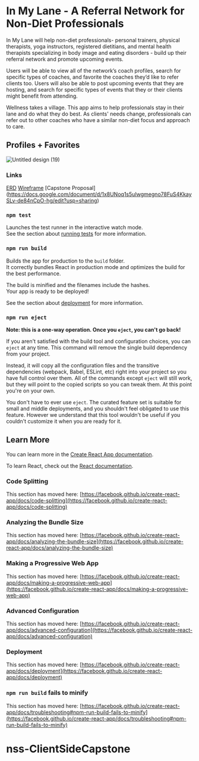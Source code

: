 # In My Lane - A Referral Network for Non-Diet Professionals

In My Lane will help non-diet professionals- personal trainers, physical therapists, yoga instructors, registered dietitians, and mental health therapists specializing in body image and eating disorders - build up their referral network and promote upcoming events. 

Users will be able to view all of the network’s coach profiles, search for specific types of coaches, and favorite the coaches they’d like to refer clients too. Users will also be able to post upcoming events that they are hosting, and search for specific types of events that they or their clients might benefit from attending.

Wellness takes a village. This app aims to help professionals stay in their lane and do what they do best. As clients' needs change, professionals can refer out to other coaches who have a similar non-diet focus and approach to care.

## Profiles + Favorites

![Untitled design (19)](https://user-images.githubusercontent.com/97056303/161585767-6cbdd2ae-5190-423a-b3b2-a2add1abe088.png)


### Links
[ERD](https://drawsql.app/nss-14/diagrams/front-end-capstone)
[Wireframe](https://1drv.ms/u/s!AnZMLJ9MPJhyabGKRx0Mjl8dJZ0)
[Capstone Proposal] (https://docs.google.com/document/d/1x8UNoq1s5uIwgmegno78FuS4KkaySLv-de84nCpO-hg/edit?usp=sharing)

### `npm test`

Launches the test runner in the interactive watch mode.\
See the section about [running tests](https://facebook.github.io/create-react-app/docs/running-tests) for more information.

### `npm run build`

Builds the app for production to the `build` folder.\
It correctly bundles React in production mode and optimizes the build for the best performance.

The build is minified and the filenames include the hashes.\
Your app is ready to be deployed!

See the section about [deployment](https://facebook.github.io/create-react-app/docs/deployment) for more information.

### `npm run eject`

**Note: this is a one-way operation. Once you `eject`, you can't go back!**

If you aren't satisfied with the build tool and configuration choices, you can `eject` at any time. This command will remove the single build dependency from your project.

Instead, it will copy all the configuration files and the transitive dependencies (webpack, Babel, ESLint, etc) right into your project so you have full control over them. All of the commands except `eject` will still work, but they will point to the copied scripts so you can tweak them. At this point you're on your own.

You don't have to ever use `eject`. The curated feature set is suitable for small and middle deployments, and you shouldn't feel obligated to use this feature. However we understand that this tool wouldn't be useful if you couldn't customize it when you are ready for it.

## Learn More

You can learn more in the [Create React App documentation](https://facebook.github.io/create-react-app/docs/getting-started).

To learn React, check out the [React documentation](https://reactjs.org/).

### Code Splitting

This section has moved here: [https://facebook.github.io/create-react-app/docs/code-splitting](https://facebook.github.io/create-react-app/docs/code-splitting)

### Analyzing the Bundle Size

This section has moved here: [https://facebook.github.io/create-react-app/docs/analyzing-the-bundle-size](https://facebook.github.io/create-react-app/docs/analyzing-the-bundle-size)

### Making a Progressive Web App

This section has moved here: [https://facebook.github.io/create-react-app/docs/making-a-progressive-web-app](https://facebook.github.io/create-react-app/docs/making-a-progressive-web-app)

### Advanced Configuration

This section has moved here: [https://facebook.github.io/create-react-app/docs/advanced-configuration](https://facebook.github.io/create-react-app/docs/advanced-configuration)

### Deployment

This section has moved here: [https://facebook.github.io/create-react-app/docs/deployment](https://facebook.github.io/create-react-app/docs/deployment)

### `npm run build` fails to minify

This section has moved here: [https://facebook.github.io/create-react-app/docs/troubleshooting#npm-run-build-fails-to-minify](https://facebook.github.io/create-react-app/docs/troubleshooting#npm-run-build-fails-to-minify)
# nss-ClientSideCapstone
